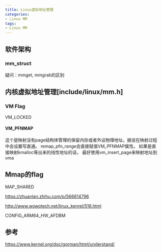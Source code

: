 ```yaml
---
title: Linux虚拟地址管理
categories: 
- Linux MM
tags:
- Linux MM
---
```


## 软件架构
### mm_struct
疑问：mmget, mmgrab的区别

## 内核虚拟地址管理[include/linux/mm.h]

### VM Flag
VM_LOCKED

#### VM_PFNMAP
这个是映射没有page结构体管理的保留内存或者外设物理地址。据说在映射过程中会设置写直通。
remap_pfn_range会直接赋值VM_PFNMAP属性。
如果是直接映射kmalloc等出来的线性地址的话，
最好使用vm_insert_page来映射地址到vma

## Mmap的flag

MAP_SHARED

https://zhuanlan.zhihu.com/p/566614796

http://www.wowotech.net/linux_kenrel/516.html

CONFIG_ARM64_HW_AFDBM

## 参考
https://www.kernel.org/doc/gorman/html/understand/
